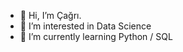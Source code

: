 - 👋 Hi, I’m Çağrı.
- 👀 I’m interested in Data Science 
- 🌱 I’m currently learning Python / SQL

<!---
dahbest/dahbest is a ✨ special ✨ repository because its `README.md` (this file) appears on your GitHub profile.
You can click the Preview link to take a look at your changes.
--->
